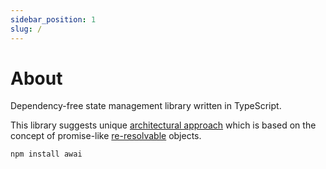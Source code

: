 ```yaml
---
sidebar_position: 1
slug: /
---
```


# About

Dependency-free state management library written in TypeScript.

This library suggests unique [architectural approach](/architecture) which is based on the concept of promise-like [re-resolvable](/re-resolvable) objects.

```bash title="Installation"
npm install awai
```
